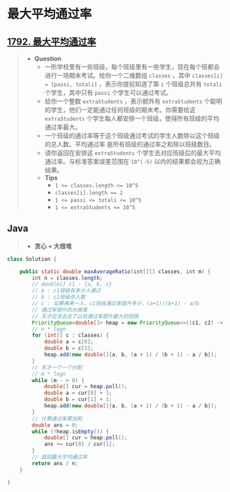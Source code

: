 # 最大平均通过率

## [1792. 最大平均通过率](https://leetcode.cn/problems/maximum-average-pass-ratio/)

> - **Question**
>   - 一所学校里有一些班级，每个班级里有一些学生，现在每个班都会进行一场期末考试。给你一个二维数组 `classes` ，其中 `classes[i] = [passi, totali]` ，表示你提前知道了第 `i` 个班级总共有 `totali` 个学生，其中只有 `passi` 个学生可以通过考试。
>   - 给你一个整数 `extraStudents` ，表示额外有 `extraStudents` 个聪明的学生，他们一定能通过任何班级的期末考。你需要给这 `extraStudents` 个学生每人都安排一个班级，使得所有班级的平均通过率最大。
>   - 一个班级的通过率等于这个班级通过考试的学生人数除以这个班级的总人数。平均通过率 是所有班级的通过率之和除以班级数目。
>   - 请你返回在安排这 `extraStudents` 个学生去对应班级后的最大平均通过率。与标准答案误差范围在 `10^(-5)` 以内的结果都会视为正确结果。
>   - **Tips**
>     - `1 <= classes.length <= 10^5`
>     - `classes[i].length == 2`
>     - `1 <= passi <= totali <= 10^5`
>     - `1 <= extraStudents <= 10^5`

## Java

> - **贪心 + 大根堆**

```java
class Solution {

    public static double maxAverageRatio(int[][] classes, int m) {
        int n = classes.length;
        // double[] c1 : {a, b, c}
        // a : c1班级有多少人通过
        // b : c1班级总人数
        // c : 如果再来一人，c1班级通过率提升多少，(a+1)/(b+1) - a/b
        // 通过率提升的大根堆
        // 天才应该去去了以后通过率提升最大的班级
        PriorityQueue<double[]> heap = new PriorityQueue<>((c1, c2) -> c1[2] >= c2[2] ? -1 : 1);
        // n * logn
        for (int[] c : classes) {
            double a = c[0];
            double b = c[1];
            heap.add(new double[]{a, b, (a + 1) / (b + 1) - a / b});
        }
        // 天才一个一个分配
        // m * logn
        while (m-- > 0) {
            double[] cur = heap.poll();
            double a = cur[0] + 1;
            double b = cur[1] + 1;
            heap.add(new double[]{a, b, (a + 1) / (b + 1) - a / b});
        }
        // 计算通过率累加和
        double ans = 0;
        while (!heap.isEmpty()) {
            double[] cur = heap.poll();
            ans += cur[0] / cur[1];
        }
        // 返回最大平均通过率
        return ans / n;
    }

}
```
